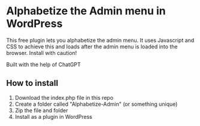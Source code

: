 # Alphabetize the Admin menu in WordPress
This free plugin lets you alphabetize the admin menu. It uses Javascript and CSS to achieve this and loads after the admin menu is loaded into the browser. Install with caution!

Built with the help of ChatGPT

## How to install ##

1. Download the index.php file in this repo
2. Create a folder called "Alphabetize-Admin" (or something unique)
3. Zip the file and folder
4. Install as a plugin in WordPress
